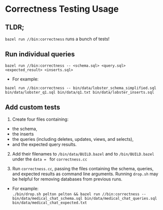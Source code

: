 # Correctness Testing Usage

## TLDR;

`bazel run //bin:correctness` runs a bunch of tests!

## Run individual queries

`bazel run //bin:correctness -- <schema.sql> <query.sql> <expected_result> <inserts.sql>`

- For example:

`bazel run //bin:correctness -- bin/data/lobster_schema_simplified.sql bin/data/lobster_q1.sql bin/data/q1.txt bin/data/lobster_inserts.sql`

## Add custom tests

1. Create four files containing:

- the schema,
- the inserts
- the queries (including deletes, updates, views, and selects),
- and the expected query results.

2. Add their filenames to `/bin/data/BUILD.bazel` and to `/bin/BUILD.bazel` under the `data = ` for `correctness.cc`

3. Run `correctness.cc`, passing the files containing the schema, queries, and expected results as command line arguments. Running `drop.sh` may be helpful for removing databases from previous runs.

- For example:  
   `./bin/drop.sh pelton pelton && bazel run //bin:correctness -- bin/data/medical_chat_schema.sql bin/data/medical_chat_queries.sql bin/data/medical_chat_expected.txt`

